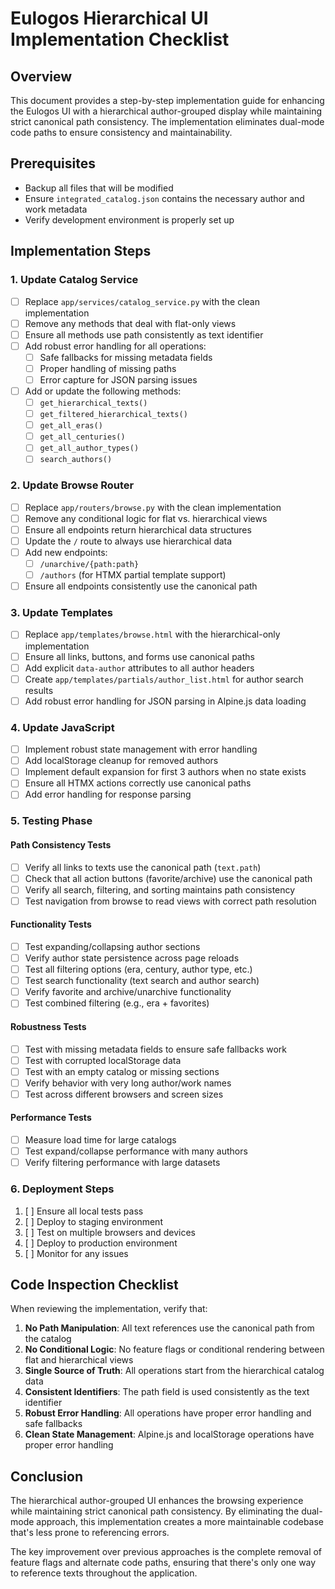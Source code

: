 # Eulogos Hierarchical UI Implementation Checklist

## Overview

This document provides a step-by-step implementation guide for enhancing the Eulogos UI with a hierarchical author-grouped display while maintaining strict canonical path consistency. The implementation eliminates dual-mode code paths to ensure consistency and maintainability.

## Prerequisites

- Backup all files that will be modified
- Ensure `integrated_catalog.json` contains the necessary author and work metadata
- Verify development environment is properly set up

## Implementation Steps

### 1. Update Catalog Service

- [ ] Replace `app/services/catalog_service.py` with the clean implementation
- [ ] Remove any methods that deal with flat-only views
- [ ] Ensure all methods use path consistently as text identifier
- [ ] Add robust error handling for all operations:
  - [ ] Safe fallbacks for missing metadata fields
  - [ ] Proper handling of missing paths
  - [ ] Error capture for JSON parsing issues
- [ ] Add or update the following methods:
  - [ ] `get_hierarchical_texts()`
  - [ ] `get_filtered_hierarchical_texts()`
  - [ ] `get_all_eras()`
  - [ ] `get_all_centuries()`
  - [ ] `get_all_author_types()`
  - [ ] `search_authors()`

### 2. Update Browse Router

- [ ] Replace `app/routers/browse.py` with the clean implementation
- [ ] Remove any conditional logic for flat vs. hierarchical views
- [ ] Ensure all endpoints return hierarchical data structures
- [ ] Update the `/` route to always use hierarchical data
- [ ] Add new endpoints:
  - [ ] `/unarchive/{path:path}`
  - [ ] `/authors` (for HTMX partial template support)
- [ ] Ensure all endpoints consistently use the canonical path

### 3. Update Templates

- [ ] Replace `app/templates/browse.html` with the hierarchical-only implementation
- [ ] Ensure all links, buttons, and forms use canonical paths
- [ ] Add explicit `data-author` attributes to all author headers
- [ ] Create `app/templates/partials/author_list.html` for author search results
- [ ] Add robust error handling for JSON parsing in Alpine.js data loading

### 4. Update JavaScript

- [ ] Implement robust state management with error handling
- [ ] Add localStorage cleanup for removed authors
- [ ] Implement default expansion for first 3 authors when no state exists
- [ ] Ensure all HTMX actions correctly use canonical paths
- [ ] Add error handling for response parsing

### 5. Testing Phase

#### Path Consistency Tests

- [ ] Verify all links to texts use the canonical path (`text.path`)
- [ ] Check that all action buttons (favorite/archive) use the canonical path
- [ ] Verify all search, filtering, and sorting maintains path consistency
- [ ] Test navigation from browse to read views with correct path resolution

#### Functionality Tests

- [ ] Test expanding/collapsing author sections
- [ ] Verify author state persistence across page reloads
- [ ] Test all filtering options (era, century, author type, etc.)
- [ ] Test search functionality (text search and author search)
- [ ] Verify favorite and archive/unarchive functionality
- [ ] Test combined filtering (e.g., era + favorites)

#### Robustness Tests

- [ ] Test with missing metadata fields to ensure safe fallbacks work
- [ ] Test with corrupted localStorage data
- [ ] Test with an empty catalog or missing sections
- [ ] Verify behavior with very long author/work names
- [ ] Test across different browsers and screen sizes

#### Performance Tests

- [ ] Measure load time for large catalogs
- [ ] Test expand/collapse performance with many authors
- [ ] Verify filtering performance with large datasets

### 6. Deployment Steps

1. [ ] Ensure all local tests pass
2. [ ] Deploy to staging environment
3. [ ] Test on multiple browsers and devices
4. [ ] Deploy to production environment
5. [ ] Monitor for any issues

## Code Inspection Checklist

When reviewing the implementation, verify that:

1. **No Path Manipulation**: All text references use the canonical path from the catalog
2. **No Conditional Logic**: No feature flags or conditional rendering between flat and hierarchical views
3. **Single Source of Truth**: All operations start from the hierarchical catalog data
4. **Consistent Identifiers**: The path field is used consistently as the text identifier
5. **Robust Error Handling**: All operations have proper error handling and safe fallbacks
6. **Clean State Management**: Alpine.js and localStorage operations have proper error handling

## Conclusion

The hierarchical author-grouped UI enhances the browsing experience while maintaining strict canonical path consistency. By eliminating the dual-mode approach, this implementation creates a more maintainable codebase that's less prone to referencing errors.

The key improvement over previous approaches is the complete removal of feature flags and alternate code paths, ensuring that there's only one way to reference texts throughout the application.